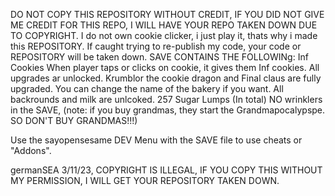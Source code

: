 DO NOT COPY THIS REPOSITORY WITHOUT CREDIT, IF YOU DID NOT GIVE ME CREDIT FOR THIS REPO, I WILL HAVE YOUR REPO TAKEN DOWN DUE TO COPYRIGHT.
I do not own cookie clicker, i just play it, thats why i made this REPOSITORY. If caught trying to re-publish my code, your code or REPOSITORY will be taken down.
SAVE CONTAINS THE FOLLOWINg:
Inf Cookies
When player taps or clicks on cookie, it gives them Inf cookies.
All upgrades ar unlocked.
Krumblor the cookie dragon and Final claus are fully upgraded.
You can change the name of the bakery if you want.
All backrounds and milk are unlcoked.
257 Sugar Lumps (In total)
NO wrinklers in the SAVE, (note: if you buy grandmas, they start the Grandmapocalypspe. SO DON'T BUY GRANDMAS!!!)

Use the sayopensesame DEV Menu with the SAVE file to use cheats or "Addons".

germanSEA 3/11/23, COPYRIGHT IS ILLEGAL, IF YOU COPY THIS WITHOUT MY PERMISSION, I WILL GET YOUR REPOSITORY TAKEN DOWN.

